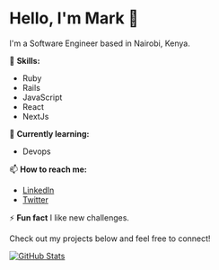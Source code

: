 # Hello, I'm Mark 👋

I'm a Software Engineer based in Nairobi, Kenya. 

🚀 **Skills:**
- Ruby
- Rails
- JavaScript
- React
- NextJs


🌱 **Currently learning:**
- Devops

📫 **How to reach me:**
- [LinkedIn](https://www.linkedin.com/in/mark-rutto-a82078187/)
- [Twitter](https://twitter.com/MarkRutto4)

⚡ **Fun fact**
I like new challenges.

Check out my projects below and feel free to connect!

[![GitHub Stats](https://github-readme-stats.vercel.app/api?username=markiplagat&show_icons=true&count_private=true)](https://github.com/markiplagat)